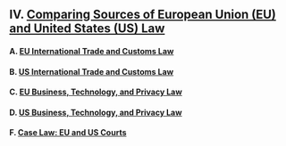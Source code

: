 ## IV. [Comparing Sources of European Union (EU) and United States (US) Law](https://github.com/lexmerca/TTIPv2_ToC)

#### A. [EU International Trade and Customs Law](https://github.com/lexmerca/TTIPv2_ToC#a-eu-international-trade-and-customs-law)

#### B. [US International Trade and Customs Law](https://github.com/lexmerca/TTIPv2_ToC/blob/main/README.md#b-us-international-trade-and-customs-law)

#### C. [EU Business, Technology, and Privacy Law](https://github.com/lexmerca/TTIPv2_ToC/blob/main/README.md#c-eu-business-technology-and-privacy-law)

#### D. [US Business, Technology, and Privacy Law](https://github.com/lexmerca/TTIPv2_ToC/blob/main/README.md#d-us-business-technology-and-privacy-law)

#### F. [Case Law: EU and US Courts](https://github.com/lexmerca/TTIPv2_ToC/blob/main/README.md#f-case-law-eu-and-us-courts)
